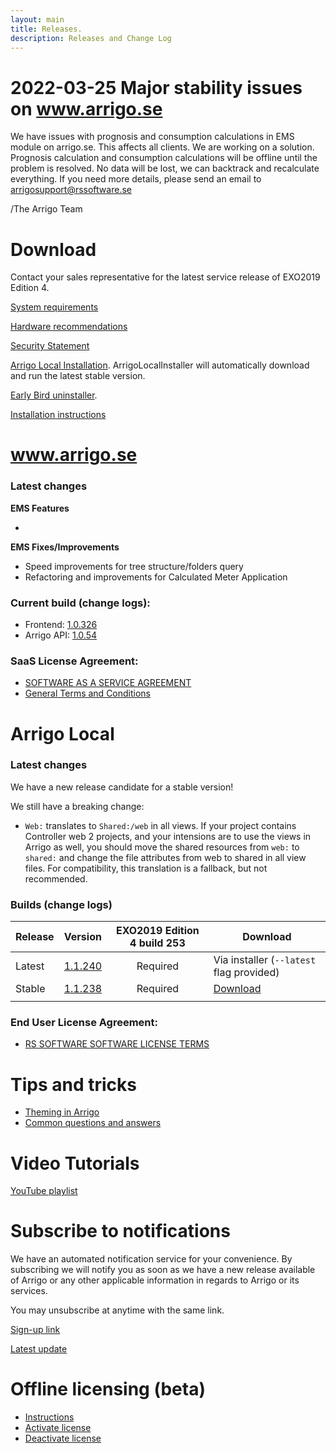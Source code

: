 ```yaml
---
layout: main
title: Releases.
description: Releases and Change Log
---
```

# 2022-03-25 Major stability issues on www.arrigo.se
We have issues with prognosis and consumption calculations in EMS module on arrigo.se. This affects all clients. We are working on a solution.
Prognosis calculation and consumption calculations will be offline until the problem is resolved.
No data will be lost, we can backtrack and recalculate everything.
If you need more details, please send an email to arrigosupport@rssoftware.se

/The Arrigo Team

# Download

Contact your sales representative for the latest service release of EXO2019 Edition 4.

[System requirements](./systemrequirements.md)

[Hardware recommendations](./hardware_recommendations.md)

[Security Statement](./securitystatement.md)

[Arrigo Local Installation](https://arrigo.blob.core.windows.net/arrigo/ArrigoLocalInstaller.exe). ArrigoLocalInstaller will automatically download and run the latest stable version.

[Early Bird uninstaller](https://arrigo.blob.core.windows.net/arrigo/ArrigoEarlybirdUninstaller-1.0.19.exe).

[Installation instructions](./prereq.md)

# www.arrigo.se
### Latest changes

**EMS Features**

-

**EMS Fixes/Improvements**
- Speed improvements for tree structure/folders query
- Refactoring and improvements for Calculated Meter Application

### Current build (change logs): 
- Frontend: [1.0.326](./frontend.html#10326)
- Arrigo API: [1.0.54](./arrigoapi.html#1054)

### SaaS License Agreement: 
- [SOFTWARE AS A SERVICE AGREEMENT](./RS_SaaS-Terms%2024-03-2021.pdf)
- [General Terms and Conditions](./2019%20-%20Eng%20IT%20Services%202014.pdf)


# Arrigo Local
### Latest changes
We have a new release candidate for a stable version!

We still have a breaking change: 
- `Web:` translates to `Shared:/web` in all views. If your project contains Controller web 2 projects, and your intensions are to use the views in Arrigo as well, you should move the shared resources from `web:` to `shared:` and change the file attributes from web to shared in all view files. For compatibility, this translation is a fallback, but not recommended.

### Builds (change logs)

| Release                  | Version                                      | EXO2019 Edition 4 build 253 |  Download                                                    |
| ------------------------ | -------------------------------------------- | :-------------------------: | ------------------------------------------------------------ |
| Latest                   | [1.1.240](./arrigolocalinstaller.html#11240) |          Required           |  Via installer (`--latest` flag provided)                     |
| Stable               | [1.1.238](./arrigolocalinstaller.html#11238) |             Required             | [Download](https://arrigo.blob.core.windows.net/arrigo/ArrigoLocalInstaller.exe)
|                                               |


### End User License Agreement: 
- [RS SOFTWARE SOFTWARE LICENSE TERMS](./RS_EULA_%203-04-2021%20_for%20distributionGeneric.pdf)


# Tips and tricks

- [Theming in Arrigo](./theme_arrigo.md)
- [Common questions and answers](./support/index.md)

# Video Tutorials

[YouTube playlist](https://www.youtube.com/playlist?list=PLi1Lr1f_Ih7z9Cg7ZH_zZYBwdyMvfj6nq)

# Subscribe to notifications

We have an automated notification service for your convenience. By subscribing we will notify you as soon as we have a new release available of Arrigo or any other applicable information in regards to Arrigo or its services.

You may unsubscribe at anytime with the same link.

[Sign-up link](http://eepurl.com/hTdlmX)

[Latest update](https://mailchi.mp/a055d48c7233/final-test-arrigo-update-8985397)



# Offline licensing (beta)

- [Instructions](./offline_licensing.md)
- [Activate license](https://www.activationportal.me/selfservice/activation.aspx?Type=1&cid=7544&pid=9211&lang=en-US)
- [Deactivate license](https://www.activationportal.me/selfservice/deactivation.aspx?Type=2&cid=7544&pid=9211&lang=en-US)

